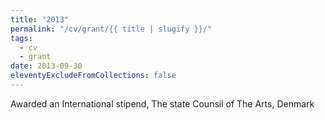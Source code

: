 ```yaml
---
title: "2013"
permalink: "/cv/grant/{{ title | slugify }}/"
tags:
  - cv
  - grant
date: 2013-09-30
eleventyExcludeFromCollections: false
---
```


Awarded an International stipend, The state Counsil of The Arts, Denmark 